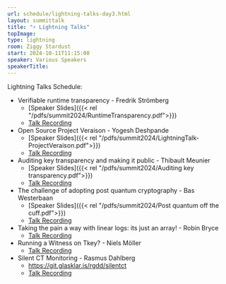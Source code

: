 ```yaml
---
url: schedule/lightning-talks-day3.html
layout: summittalk
title: "⚡ Lightning Talks"
topImage:
type: lightning
room: Ziggy Stardust
start: 2024-10-11T11:15:00
speaker: Various Speakers
speakerTitle: 
---
```


<div class="font-google font-medium">

Lightning Talks Schedule:
* Verifiable runtime transparency - Fredrik Strömberg
   * [Speaker Slides]({{< rel "/pdfs/summit2024/RuntimeTransparency.pdf">}})
   * [Talk Recording](https://youtu.be/Lo0gxBWwwQE?si=CdHxFFnr3o6nNJJR)
* Open Source Project Veraison - Yogesh Deshpande
   * [Speaker Slides]({{< rel "/pdfs/summit2024/LightningTalk-ProjectVeraison.pdf">}})
   * [Talk Recording](https://youtu.be/JqUXogjONqw?si=IbymQwimMTsaoOvu)
* Auditing key transparency and making it public - Thibault Meunier
   * [Speaker Slides]({{< rel "/pdfs/summit2024/Auditing key transparency.pdf">}})
   * [Talk Recording](https://youtu.be/XI3vfuaQuqE?si=jSwbWYwP23fT6MLY)
* The challenge of adopting post quantum cryptography - Bas Westerbaan
   * [Speaker Slides]({{< rel "/pdfs/summit2024/Post quantum off the cuff.pdf">}})
   * [Talk Recording](https://youtu.be/s0HQCx4wy44?si=wzj688mcaL8m4PTX)
* Taking the pain a way with linear logs: its just an array!	- Robin Bryce
   * [Talk Recording](https://youtu.be/pfMVQBUZfbQ?si=xNt2zuIpZljwgVRK)
* Running a Witness on Tkey?	- Niels Möller
   * [Talk Recording](https://youtu.be/fY_v7yNrl2A?si=YjKtPJGlXlph9qeL)
* Silent CT Monitoring - Rasmus Dahlberg
   * <https://git.glasklar.is/rgdd/silentct>
   * [Talk Recording](https://youtu.be/ca-qnXIo-2Y?si=kbglW1WV16AibCit)

</div>